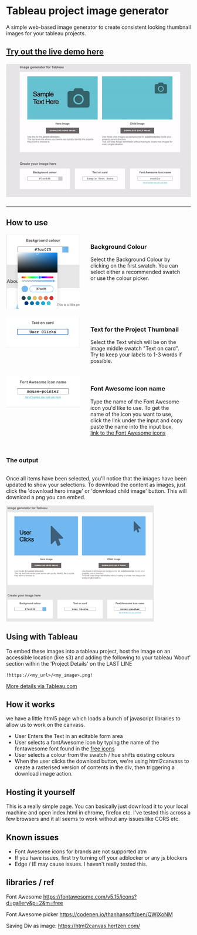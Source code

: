 # Tableau project image generator

A simple web-based image generator to create consistent looking thumbnail images for your tableau projects.
<h2><a href="https://adamruddgh.github.io/tableau_project_image_creator/" alt="view live website">Try out the live demo here

<img src="img/demo.gif"></a></h2>

-------------

<div style="max-width: 800px;">
<h2>How to use</h2>

<div style="display: flex; margin: 20px 0; "> 
<div><img src="docs/images/tableau_image_generator_bgcolour.png"
     alt="Image generator Background colour"
     style="flex:1; margin-right: 10px;"
     width="200px"
      /></div>
<div style="margin: 0 20px; flex: 3;">
<h3>Background Colour</h3>
<p>
Select the Background Colour by clicking on the first swatch. You can select either a recommended swatch or use the colour picker.
</p>
</div>
</div>

<div style="display: flex; margin: 20px 0; "> 
<div><img src="docs/images/tableau_image_generator_text.png"
     alt="Image generator Text"
     style="flex:1; margin-right: 10px;"
     width="200px"
      /></div>
<div style="margin: 0 20px; flex: 3;">
<h3>Text for the Project Thumbnail</h3>
<p>
Select the Text which will be on the image middle swatch "Text on card". Try to keep your labels to 1-3 words if possible.
</p>
</div>

</div>

<div style="display: flex; margin: 20px 0; "> 
<div><img src="docs/images/tableau_image_generator_icon.png"
     alt="Image generator icon to use"
     style="flex:1; margin-right: 10px;"
     width="200px"
      /></div>
<div style="margin: 0 20px; flex: 3;">
<h3>Font Awesome icon name</h3>
<p>
Type the name of the Font Awesome icon you'd like to use. To get the name of the icon you want to use, click the link under the input and copy paste the name into the input box. <br/>
<a href="https://fontawesome.com/v5.15/icons?d=gallery&p=2&q=arr&m=free">link to the Font Awesome icons</a>
</p>
</div>
</div>

<div style="display: flex; flex-direction: column; margin: 20px 0; justify-content: center;"> 
<h3>The output</h3>
<p>
Once all items have been selected, you'll notice that the images have been updated to show your selections. 
To download the content as images, just click the 'download hero image' or 'download child image' button. This will download a png you can embed.
</p>
<img src="docs/images/tableau_image_generator_output.png"
     alt="Image generator output" style="width:80%;">
</div>

<!-- end of 800px container -->
</div>


## Using with Tableau

To embed these images into a tableau project, host the image on an accessible location (like s3) and adding the following to your tableau 'About' section within the 'Project Details' on the LAST LINE

```
!https://<my_url>/<my_image>.png!
```
<a href = "https://help.tableau.com/current/server/en-us/custom_projectimage.htm">More details via Tableau.com</a>


## How it works

we have a little html5 page which loads a bunch of javascript libraries to allow us to work on the canvass. 
- User Enters the Text in an editable form area
- User selects a fontAwesome icon by typing the name of the fontawesome font found in the <a href="https://fontawesome.com/v5.15/icons?d=gallery&p=2&q=arr&m=free">free icons</a>
- User selects a colour from the swatch / hue shifts existing colours
- When the user clicks the download button, we're using html2canvass to create a rasterised version of contents in the div, then triggering a download image action.

## Hosting it yourself

This is a really simple page. You can basically just download it to your local machine and open index.html in chrome, firefox etc. I've tested this across a few browsers and it all seems to work without any issues like CORS etc. 

## Known issues

- Font Awesome icons for brands are not supported atm
- If you have issues, first try turning off your adblocker or any js blockers
- Edge / IE may cause issues. I haven't really tested this. 


## libraries / ref

Font Awesome
https://fontawesome.com/v5.15/icons?d=gallery&p=2&m=free

Font Awesome picker
https://codepen.io/thanhansoft/pen/QWjXoNM

Saving Div as image:
https://html2canvas.hertzen.com/
